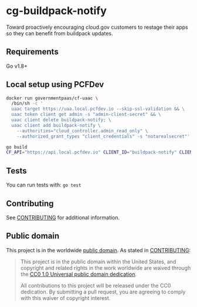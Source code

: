 # cg-buildpack-notify

Toward proactively encouraging cloud.gov customers to restage their apps so they can benefit from buildpack updates.

## Requirements

Go v1.8+

## Local setup using PCFDev
```sh
docker run governmentpaas/cf-uaac \
  /bin/sh -c '
  uaac target https://uaa.local.pcfdev.io --skip-ssl-validation && \
  uaac token client get admin -s "admin-client-secret" && \
  uaac client delete buildpack-notify; \
  uaac client add buildpack-notify \
    --authorities="cloud_controller.admin_read_only" \
    --authorized_grant_types "client_credentials" -s "notarealsecret"'
```

```sh
go build
CF_API="https://api.local.pcfdev.io" CLIENT_ID="buildpack-notify" CLIENT_SECRET="notarealsecret" INSECURE="1" ./cg-buildpack-notify
```

## Tests

You can run tests with: `go test`

## Contributing

See [CONTRIBUTING](CONTRIBUTING.md) for additional information.

## Public domain

This project is in the worldwide [public domain](LICENSE.md). As stated in [CONTRIBUTING](CONTRIBUTING.md):

> This project is in the public domain within the United States, and copyright and related rights in the work worldwide are waived through the [CC0 1.0 Universal public domain dedication](https://creativecommons.org/publicdomain/zero/1.0/).
>
> All contributions to this project will be released under the CC0 dedication. By submitting a pull request, you are agreeing to comply with this waiver of copyright interest.
